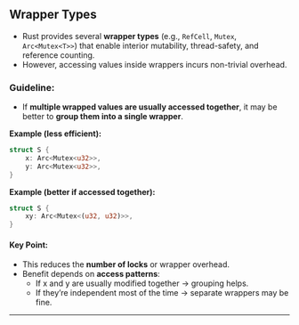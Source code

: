 
## **Wrapper Types**

- Rust provides several **wrapper types** (e.g., `RefCell`, `Mutex`, `Arc<Mutex<T>>`) that enable interior mutability, thread-safety, and reference counting.
- However, accessing values inside wrappers incurs non-trivial overhead.

### **Guideline:**

- If **multiple wrapped values are usually accessed together**, it may be better to **group them into a single wrapper**.

**Example (less efficient):**

```rust
struct S {
    x: Arc<Mutex<u32>>,
    y: Arc<Mutex<u32>>,
}
```

**Example (better if accessed together):**

```rust
struct S {
    xy: Arc<Mutex<(u32, u32)>>,
}
```

#### **Key Point:**

- This reduces the **number of locks** or wrapper overhead.
- Benefit depends on **access patterns**:
    - If x and y are usually modified together → grouping helps.
    - If they’re independent most of the time → separate wrappers may be fine.

---
